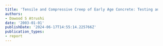 ```yaml
---
title: 'Tensile and Compressive Creep of Early Age Concrete: Testing and Modelling'
authors:
- Dawood S Atrushi
date: '2003-01-01'
publishDate: '2024-06-17T14:55:14.225766Z'
publication_types:
- report
---
```

